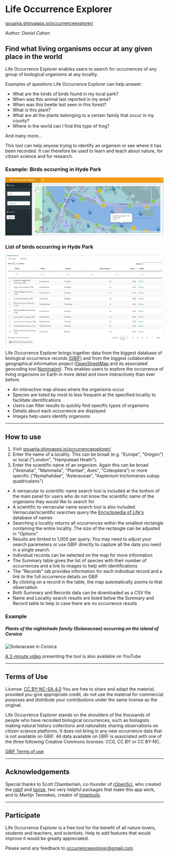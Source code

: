 # Life Occurrence Explorer

[gouania.shinyapps.io/occurrenceexplorer/](https://gouania.shinyapps.io/occurrenceexplorer/)

*Author: Daniel Cahen*

## Find what living organisms occur at any given place in the world
  
Life Occurrence Explorer enables users to search for occurrences of any group of biological organisms at any locality. 

Examples of questions Life Occurrence Explorer can help answer:

* What are the kinds of birds found in my local park?
* When was this animal last reported in my area?
* When was this beetle last seen in this forest?
* What is this plant?
* What are all the plants belonging to a certain family that occur in my county?
* Where in the world can I find this type of frog?

And many more...

This tool can help anyone trying to identify an organism or see where it has been recorded.
It can therefore be used to learn and teach about nature, for citizen science and for research.

### Example: Birds occurring in Hyde Park
![Example: Birds occurring in Hyde Park](/images/BirdsHydePark.jpg "Birds Hyde Park")

### List of birds occurring in Hyde Park
![List of birds occurring in Hyde Park](/images/SummaryHydePark.jpg "List Hyde Park")

Life Occurrence Explorer brings together data from the biggest database of biological occurrence records [(GBIF)](https://www.gbif.org/what-is-gbif) and from the biggest collaborative geographical information project ([OpenStreetMap](https://www.openstreetmap.org/) and its associated geocoding tool [Nominatim](https://wiki.openstreetmap.org/wiki/Nominatim)). This enables users to explore the occurrence of living organisms on Earth in more detail and more interactively than ever before. 

* An interactive map shows where the organisms occur
* Species are listed by most to less frequent at the specified locality to facilitate identifications
* Users can filter results to quickly find specific types of organisms
* Details about each occurrence are displayed
* Images help users identify organisms


------

## How to use

1. Visit [gouania.shinyapps.io/occurrenceexplorer/](https://gouania.shinyapps.io/occurrenceexplorer/)
2. Enter the name of a locality. This can be broad (e.g. "Europe", "Oregon") or local ("London", "Hampstead Heath"). 
3. Enter the scientific name of an organism. Again this can be broad ("Animalia", "Mammalia", "Plantae", Aves", "Coleoptera") or more specific ("Nymphalidae", "Asteraceae", "Asplenium trichomanes subsp. quadrivalens")

* A vernacular to scientific name search tool is included at the bottom of the main panel for users who do not know the scientific name of the organisms they would like to search for
* A scientific to vernacular name search tool is also included. Vernacular/scientific searches query the [Encyclopedia of Life's](https://eol.org/) database of names
* Searching a locality returns all occurrences within the smallest rectangle containing the entire locality. The size of the rectangle can be adjusted in "Options"
* Results are limited to 1,000 per query. You may need to adjust your search parameters or use GBIF directly to capture all the data you need in a single search.
* Individual records can be selected on the map for more information
* The Summary table gives the list of species with their number of occurrences and a link to images to help with identifications
* The "Records" tab provides information for each individual record and a link to the full occurrence details on GBIF
* By clicking on a record in the table, the map automatically zooms to that observation 
* Both Summary and Records data can be downloaded as a CSV file
* Name and Locality search results are listed below the Summary and Record table to help in case there are no occurrence results


### Example
##### Plants of the nightshade family (Solanaceae) occurring on the island of Corsica
![Solanaceae in Corsica](/images/LifeOccurrenceExample.gif "Solanaceae in Corsica")

[A 2-minute video](https://youtu.be/ivQGk6uAwfk) presenting the tool is also available on YouTube

------

## Terms of Use

License: [CC BY-NC-SA 4.0](https://creativecommons.org/licenses/by-nc-sa/4.0/)
You are free to share and adapt the material, provided you give appropriate credit, do not use the material for commercial purposes and distribute your contributions under the same license as the original.

Life Occurrence Explorer stands on the shoulders of the thousands of people who have recorded biological occurrences, such as biologists making natural history collections and naturalists sharing observations on citizen science platforms. It does not bring in any new occurrence data that is not available on GBIF. All data available on GBIF is associated with one of the three following Creative Commons licenses: CC0, CC BY or CC BY-NC. 

[GBIF Terms of use](https://www.gbif.org/terms)

------

## Acknowledgements

Special thanks to Scott Chamberlain, co-founder of [rOpenSci](https://ropensci.org/), who created the [rgbif](https://cran.r-project.org/web/packages/rgbif/index.html) and [taxize](https://cran.r-project.org/web/packages/taxize/index.html), two very helpful packages that make this app work, and to Martijn Tennekes, creator of [tmaptools](https://cran.r-project.org/web/packages/tmaptools/index.html).

------

## Participate

Life Occurrence Explorer is a free tool for the benefit of all nature lovers, students and teachers, and scientists. Help to add features that would improve it would be greatly appreciated.

Please send any feedback to occurrenceexplorer@gmail.com
